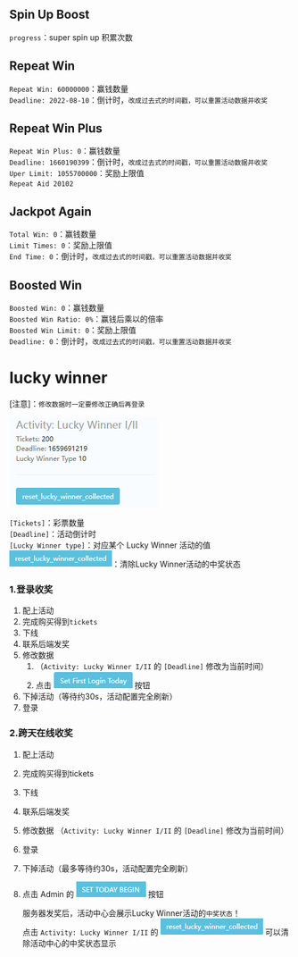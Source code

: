 [sflt]:images/sflt.png 
[stb]:images/stb.png "set today begin"
[rlwc]:images/rlwc.png "reset_lucky_winner_collected"

## Spin Up Boost
`progress`：super spin up 积累次数<br>

## Repeat Win
`Repeat Win: 60000000`：赢钱数量<br>
`Deadline: 2022-08-10`：倒计时，`改成过去式的时间戳，可以重置活动数据并收奖`<br>

## Repeat Win Plus
`Repeat Win Plus: 0`：赢钱数量<br>
`Deadline: 1660190399`：倒计时，`改成过去式的时间戳，可以重置活动数据并收奖`<br>
`Uper Limit: 1055700000`：奖励上限值<br>
`Repeat Aid 20102`

## Jackpot Again
`Total Win: 0`：赢钱数量<br>
`Limit Times: 0`：奖励上限值<br>
`End Time: 0`：倒计时，`改成过去式的时间戳，可以重置活动数据并收奖`<br>

## Boosted Win
`Boosted Win: 0`：赢钱数量<br>
`Boosted Win Ratio: 0%`：赢钱后乘以的倍率<br>
`Boosted Win Limit: 0`：奖励上限值<br>
`Deadline: 0`：倒计时，`改成过去式的时间戳，可以重置活动数据并收奖`<br>

# lucky winner
   [注意]：`修改数据时一定要修改正确后再登录`

![Activity: Lucky Winner I/II](images/C_lucky_winner.png "lucky_winner数据图")  

`[Tickets]`：彩票数量<br>
`[Deadline]`：活动倒计时<br>
`[Lucky Winner type]`：对应某个 Lucky Winner 活动的值<br>
![rlwc]：清除Lucky Winner活动的中奖状态
### 1.登录收奖
 1. 配上活动
 2. 完成购买得到`tickets`
 3. 下线
 4. 联系后端发奖
 5. 修改数据
    1. （`Activity: Lucky Winner I/II` 的 `[Deadline]` 修改为当前时间）
    2. 点击 ![sflt] 按钮
 6. 下掉活动（等待约30s，活动配置完全刷新）
 7. 登录
### 2.跨天在线收奖
1. 配上活动
2. 完成购买得到tickets
3. 下线
4. 联系后端发奖
5. 修改数据 （`Activity: Lucky Winner I/II` 的 `[Deadline]` 修改为当前时间）
6. 登录
7. 下掉活动（最多等待约30s，活动配置完全刷新）
8. 点击 Admin 的 ![stb] 按钮  


   服务器发奖后，活动中心会展示Lucky Winner活动的`中奖状态`！  
   点击 `Activity: Lucky Winner I/II` 的 ![rlwc] 可以清除活动中心的中奖状态显示

